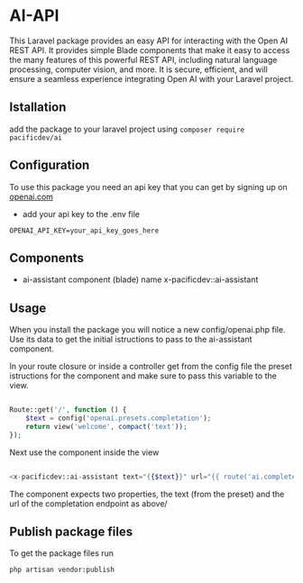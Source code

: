 # AI-API

This Laravel package provides an easy API for interacting with the Open AI REST API. It provides simple Blade components that make it easy to access the many features of this powerful REST API, including natural language processing, computer vision, and more. It is secure, efficient, and will ensure a seamless experience integrating Open AI with your Laravel project.

## Istallation

add the package to your laravel project using
`composer require pacificdev/ai`

## Configuration

To use this package you need an api key that you can get by signing up on [openai.com](https://beta.openai.com/)

- add your api key to the .env file

`OPENAI_API_KEY=your_api_key_goes_here`

## Components

- ai-assistant component (blade) name x-pacificdev::ai-assistant

## Usage

When you install the package you will notice a new config/openai.php file. Use its data to get the initial istructions
to pass to the ai-assistant component.

In your route closure or inside a controller get from the config file the preset istructions for the component
and make sure to pass this variable to the view.

```php

Route::get('/', function () {
    $text = config('openai.presets.completation');
    return view('welcome', compact('text'));
});
```

Next use the component inside the view

```php

<x-pacificdev::ai-assistant text="{{$text}}" url="{{ route('ai.complete')}}" />
```

The component expects two properties, the text (from the preset) and the url of the completation endpoint as above/

## Publish package files

To get the package files run

```bash
php artisan vendor:publish
```
